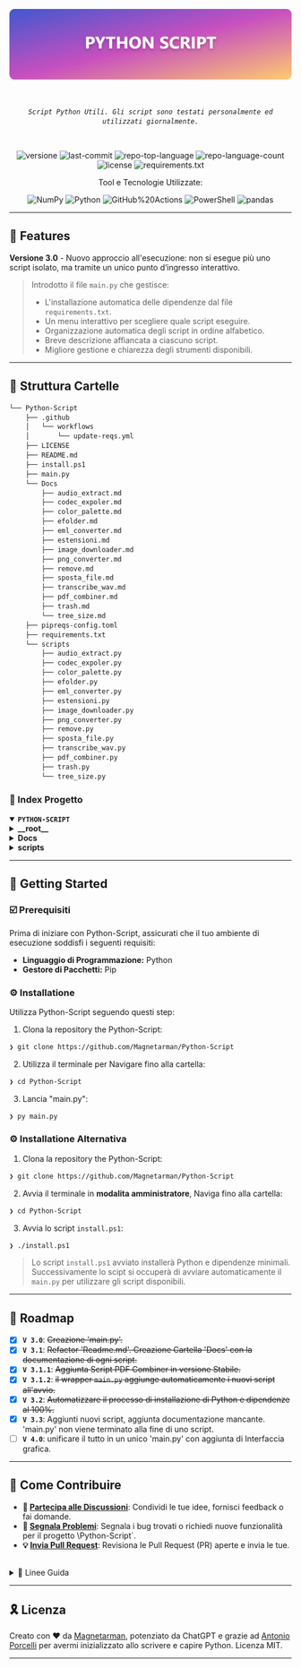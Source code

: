 <p align="center">
	<img src="https://raw.githubusercontent.com/Magnetarman/Python-Script/refs/heads/main/Banner.png" alt="python-script-banner" width="800">
</p>
<br>
<p align="center">
	<em><code>Script Python Utili. Gli script sono testati personalmente ed utilizzati giornalmente.</code></em>
</p>
<br>
<p align="center">
	<img src="https://img.shields.io/badge/version-3.3-green.svg" alt="versione">
	<img src="https://img.shields.io/github/last-commit/Magnetarman/Python-Script?style=flat&logo=git&logoColor=white&color=0080ff" alt="last-commit">
	<img src="https://img.shields.io/github/languages/top/Magnetarman/Python-Script?style=flat&color=0080ff" alt="repo-top-language">
	<img src="https://img.shields.io/github/languages/count/Magnetarman/Python-Script?style=flat&color=0080ff" alt="repo-language-count">
	<img src="https://img.shields.io/github/license/Magnetarman/Python-Script?style=flat&logo=opensourceinitiative&logoColor=white&color=0080ff" alt="license">
  <img src="https://github.com/Magnetarman/Python-Script/actions/workflows/update-reqs.yml/badge.svg" alt="requirements.txt">
</p>
<p align="center">Tool e Tecnologie Utilizzate:</p>
<p align="center">
	<img src="https://img.shields.io/badge/NumPy-013243.svg?style=flat&logo=NumPy&logoColor=white" alt="NumPy">
	<img src="https://img.shields.io/badge/Python-3776AB.svg?style=flat&logo=Python&logoColor=white" alt="Python">
	<img src="https://img.shields.io/badge/GitHub%20Actions-2088FF.svg?style=flat&logo=GitHub-Actions&logoColor=white" alt="GitHub%20Actions">
	<img src="https://img.shields.io/badge/PowerShell-5391FE.svg?style=flat&logo=PowerShell&logoColor=white" alt="PowerShell">
	<img src="https://img.shields.io/badge/pandas-150458.svg?style=flat&logo=pandas&logoColor=white" alt="pandas">
</p>
<hr>

## 👾 Features

**Versione 3.0** - Nuovo approccio all'esecuzione: non si esegue più uno script isolato, ma tramite un unico punto d’ingresso interattivo.

> Introdotto il file `main.py` che gestisce:
>
> - L'installazione automatica delle dipendenze dal file `requirements.txt`.
> - Un menu interattivo per scegliere quale script eseguire.
> - Organizzazione automatica degli script in ordine alfabetico.
> - Breve descrizione affiancata a ciascuno script.
> - Migliore gestione e chiarezza degli strumenti disponibili.

---

## 📁 Struttura Cartelle

```sh
└── Python-Script
    ├── .github
    │   └── workflows
    │       └── update-reqs.yml
    ├── LICENSE
    ├── README.md
    ├── install.ps1
    ├── main.py
    └── Docs
        ├── audio_extract.md
        ├── codec_expoler.md
        ├── color_palette.md
        ├── efolder.md
        ├── eml_converter.md
        ├── estensioni.md
        ├── image_downloader.md
        ├── png_converter.md
        ├── remove.md
        ├── sposta_file.md
        ├── transcribe_wav.md
        ├── pdf_combiner.md
        ├── trash.md
        └── tree_size.md
    ├── pipreqs-config.toml
    ├── requirements.txt
    └── scripts
        ├── audio_extract.py
        ├── codec_expoler.py
        ├── color_palette.py
        ├── efolder.py
        ├── eml_converter.py
        ├── estensioni.py
        ├── image_downloader.py
        ├── png_converter.py
        ├── remove.py
        ├── sposta_file.py
        ├── transcribe_wav.py
        ├── pdf_combiner.py
        ├── trash.py
        └── tree_size.py
```

### 📂 Index Progetto

<details open>
	<summary><b><code>PYTHON-SCRIPT</code></b></summary>
	<details>
		<summary><b>__root__</b></summary>
		<blockquote>
			<table>
				<tr>
					<td><b><a href='https://github.com/Magnetarman/Python-Script/blob/master/install.ps1'>install.ps1</a></b></td>
					<td><code>❯ Installa Python 3.10 e lancia lo script generale "main.py"</code></td>
				</tr>
				<tr>
					<td><b><a href='https://github.com/Magnetarman/Python-Script/blob/master/main.py'>main.py</a></b></td>
					<td><code>❯ Script Generale con breve descrizione degli script disponibili</code></td>
				</tr>
				<tr>
					<td><b><a href='https://github.com/Magnetarman/Python-Script/blob/master/requirements.txt'>requirements.txt</a></b></td>
					<td><code>❯ Librerie necessarie al funzionamento degli script</code></td>
				</tr>
			</table>
		</blockquote>
	</details>
	<details>
		<summary><b>Docs</b></summary>
		<blockquote>
			<table>
				<tr>
					<td><b><a href='https://github.com/Magnetarman/Python-Script/blob/main/Docs/audio_extract.md'>audio_extract.py</a></b></td>
					<td><code>❯ Estrazione tracce audio .flac da file .mkv (anche ricorsiva).</code></td>
				</tr>
				<tr>
					<td><b><a href='https://github.com/Magnetarman/Python-Script/blob/main/Docs/codec_explorer.md'>codec_expoler.py</a></b></td>
					<td><code>❯ Analizza i file video identifica codec H264 o H265, ne mostra i dettagli e consente l’esportazione.</code></td>
				</tr>
				<tr>
					<td><b><a href='https://github.com/Magnetarman/Python-Script/blob/main/Docs/color_palette.md'>color_palette.py</a></b></td>
					<td><code>❯ Estrazione e salvataggio dei colori in formato PDF dominanti da un'immagine.</code></td>
				</tr>
				<tr>
					<td><b><a href='https://github.com/Magnetarman/Python-Script/blob/main/Docs/efolder.md'>efolder.py</a></b></td>
					<td><code>❯ Individuazione e rimozione sicura di cartelle vuote in una directory.</code></td>
				</tr>
				<tr>
					<td><b><a href='https://github.com/Magnetarman/Python-Script/blob/main/Docs/eml_converter.md'>eml_converter.py</a></b></td>
					<td><code>❯ Conversione di email .eml in PDF con dettagli del messaggio.</code></td>
				</tr>
				<tr>
					<td><b><a href='https://github.com/Magnetarman/Python-Script/blob/main/Docs/estensioni.md'>estensioni.py</a></b></td>
					<td><code>❯ Analisi e elenco ordinato delle estensioni file in una directory.</code></td>
				</tr>
				<tr>
					<td><b><a href='https://github.com/Magnetarman/Python-Script/blob/main/Docs/image_downloader.md'>image_downloader.py</a></b></td>
					<td><code>❯ Download immagini da una pagina web, inclusi contenuti Base64.</code></td>
				</tr>
				<tr>
					<td><b><a href='https://github.com/Magnetarman/Python-Script/blob/main/Docs/pdf_combiner.md'>pdf_combiner.py</a></b></td>
					<td><code>❯  Genera PDF da immagini Jpeg.</code></td>
				</tr>
				<tr>
					<td><b><a href='https://github.com/Magnetarman/Python-Script/blob/main/Docs/png_converter.md'>png_converter.py</a></b></td>
					<td><code>❯ Conversione ricorsiva di tutte le immagini PNG in JPEG all'interno di una cartella specificata, gestendo la trasparenza e rimuovendo i file PNG originali.</code></td>
				</tr>
				<tr>
					<td><b><a href='https://github.com/Magnetarman/Python-Script/blob/main/Docs/remove.md'>remove.py</a></b></td>
					<td><code>❯ Rimozione file non musicali e pulizia cartelle vuote in una directory.</code></td>
				</tr>
				<tr>
					<td><b><a href='https://github.com/Magnetarman/Python-Script/blob/main/Docs/sposta_file.md'>sposta_file.py</a></b></td>
					<td><code>❯ Spostamento file in directory principale e rimozione cartelle vuote.</code></td>
				</tr>
				<tr>
					<td><b><a href='https://github.com/Magnetarman/Python-Script/blob/main/Docs/transcribe_wav.md'>transcribe_wav.py</a></b></td>
					<td><code>❯ Trascrive automaticamente i file audio .wav in testo utilizzando il modello Whisper, salvando le trascrizioni e saltando quelle già esistenti.</code></td>
				</tr>
				<tr>
					<td><b><a href='https://github.com/Magnetarman/Python-Script/blob/main/Docs/trash.md'>trash.py</a></b></td>
					<td><code>❯ Spostamento file con nomi specifici in una cartella "duplicati".</code></td>
				</tr>
				<tr>
					<td><b><a href='https://github.com/Magnetarman/Python-Script/blob/main/Docs/tree_size.md'>tree_size.py</a></b></td>
					<td><code>❯ Esporta la "fotografia" completa e interattiva di una struttura di cartelle in un file HTML statico.</code></td>
				</tr>
			</table>
		</blockquote>
	</details>
	<details>
		<summary><b>scripts</b></summary>
		<blockquote>
			<table>
				<tr>
					<td><b><a href='https://github.com/Magnetarman/Python-Script/blob/master/scripts/audio_extract.py'>audio_extract.py</a></b></td>
					<td><code>❯ Estrazione tracce audio .flac da file .mkv (anche ricorsiva).</code></td>
				</tr>
				<tr>
					<td><b><a href='https://github.com/Magnetarman/Python-Script/blob/master/scripts/codec_expoler.py'>codec_expoler.py</a></b></td>
					<td><code>❯ Analizza i file video identifica codec H264 o H265, ne mostra i dettagli e consente l’esportazione.</code></td>
				</tr>
				<tr>
					<td><b><a href='https://github.com/Magnetarman/Python-Script/blob/master/scripts/color_palette.py'>color_palette.py</a></b></td>
					<td><code>❯ Estrazione e salvataggio dei colori in formato PDF dominanti da un'immagine.</code></td>
				</tr>
				<tr>
					<td><b><a href='https://github.com/Magnetarman/Python-Script/blob/master/scripts/efolder.py'>efolder.py</a></b></td>
					<td><code>❯ Individuazione e rimozione sicura di cartelle vuote in una directory.</code></td>
				</tr>
				<tr>
					<td><b><a href='https://github.com/Magnetarman/Python-Script/blob/master/scripts/eml_converter.py'>eml_converter.py</a></b></td>
					<td><code>❯ Conversione di email .eml in PDF con dettagli del messaggio.</code></td>
				</tr>
				<tr>
					<td><b><a href='https://github.com/Magnetarman/Python-Script/blob/master/scripts/estensioni.py'>estensioni.py</a></b></td>
					<td><code>❯ Analisi e elenco ordinato delle estensioni file in una directory.</code></td>
				</tr>
				<tr>
					<td><b><a href='https://github.com/Magnetarman/Python-Script/blob/master/scripts/image_downloader.py'>image_downloader.py</a></b></td>
					<td><code>❯ Download immagini da una pagina web, inclusi contenuti Base64.</code></td>
				</tr>
				<tr>
					<td><b><a href='https://github.com/Magnetarman/Python-Script/blob/master/scripts/pdf_combiner.py'>pdf_combiner.py</a></b></td>
					<td><code>❯  Genera PDF da immagini Jpeg.</code></td>
				</tr>
				<tr>
					<td><b><a href='https://github.com/Magnetarman/Python-Script/blob/master/scripts/png_converter.py'>png_converter.py</a></b></td>
					<td><code>❯ Conversione ricorsiva di tutte le immagini PNG in JPEG all'interno di una cartella specificata, gestendo la trasparenza e rimuovendo i file PNG originali.</code></td>
				</tr>
				<tr>
					<td><b><a href='https://github.com/Magnetarman/Python-Script/blob/master/scripts/remove.py'>remove.py</a></b></td>
					<td><code>❯ Rimozione file non musicali e pulizia cartelle vuote in una directory.</code></td>
				</tr>
				<tr>
					<td><b><a href='https://github.com/Magnetarman/Python-Script/blob/master/scripts/sposta_file.py'>sposta_file.py</a></b></td>
					<td><code>❯ Spostamento file in directory principale e rimozione cartelle vuote.</code></td>
				</tr>
				<tr>
					<td><b><a href='https://github.com/Magnetarman/Python-Script/blob/master/scripts/transcribe_wav.py'>transcribe_wav.py</a></b></td>
					<td><code>❯ Trascrive automaticamente i file audio .wav in testo utilizzando il modello Whisper, salvando le trascrizioni e saltando quelle già esistenti.</code></td>
				</tr>
				<tr>
					<td><b><a href='https://github.com/Magnetarman/Python-Script/blob/master/scripts/trash.py'>trash.py</a></b></td>
					<td><code>❯ Spostamento file con nomi specifici in una cartella "duplicati".</code></td>
				</tr>
				<tr>
					<td><b><a href='https://github.com/Magnetarman/Python-Script/blob/master/scripts/tree_size.py'>tree_size.py</a></b></td>
					<td><code>❯ Esporta la "fotografia" completa e interattiva di una struttura di cartelle in un file HTML statico.</code></td>
				</tr>
			</table>
		</blockquote>
	</details>
</details>

---

## 🚀 Getting Started

### ☑️ Prerequisiti

Prima di iniziare con Python-Script, assicurati che il tuo ambiente di esecuzione soddisfi i seguenti requisiti:

- **Linguaggio di Programmazione:** Python
- **Gestore di Pacchetti:** Pip

### ⚙️ Installatione

Utilizza Python-Script seguendo questi step:

1. Clona la repository the Python-Script:

```sh
❯ git clone https://github.com/Magnetarman/Python-Script
```

2. Utilizza il terminale per Navigare fino alla cartella:

```sh
❯ cd Python-Script
```

3. Lancia "main.py":

```sh
❯ py main.py
```

### ⚙️ Installatione Alternativa

1. Clona la repository the Python-Script:

```sh
❯ git clone https://github.com/Magnetarman/Python-Script
```

2. Avvia il terminale in **modalita amministratore**, Naviga fino alla cartella:

```sh
❯ cd Python-Script
```

3. Avvia lo script `install.ps1`:

```sh
❯ ./install.ps1
```

> Lo script `install.ps1` avviato installerà Python e dipendenze minimali. Successivamente lo scipt si occuperà di avviare automaticamente il `main.py` per utilizzare gli script disponibili.

---

## 📌 Roadmap

- [x] **`V 3.0`**: <strike>Creazione 'main.py'.</strike>
- [x] **`V 3.1`**: <strike>Refactor 'Readme.md'. Creazione Cartella 'Docs' con la documentazione di ogni script.</strike>
- [x] **`V 3.1.1`**: <strike>Aggiunta Script PDF Combiner in versione Stabile.</strike>
- [x] **`V 3.1.2`**: <strike>il wrapper `main.py` aggiunge automaticamente i nuovi script all'avvio.</strike>
- [x] **`V 3.2`**: <strike>Automatizzare il processo di installazione di Python e dipendenze al 100%.</strike>
- [x] **`V 3.3`**: Aggiunti nuovi script, aggiunta documentazione mancante. 'main.py' non viene terminato alla fine di uno script.
- [ ] **`V 4.0`**: unificare il tutto in un unico 'main.py' con aggiunta di Interfaccia grafica.

---

## 🔰 Come Contribuire

- **💬 [Partecipa alle Discussioni](https://t.me/GlitchTalkGroup)**: Condividi le tue idee, fornisci feedback o fai domande.
- **🐛 [Segnala Problemi](https://github.com/Magnetarman/Python-Script/issues)**: Segnala i bug trovati o richiedi nuove funzionalità per il progetto \Python-Script`.
- **💡 [ Invia Pull Request](https://github.com/Magnetarman/Python-Script/blob/main/CONTRIBUTING.md)**: Revisiona le Pull Request (PR) aperte e invia le tue.

<br>
<details closed>
<summary>📖 Linee Guida </summary>

1. **Esegui il Fork della Repository**: Inizia facendo il "fork" della repository del progetto sul tuo account GitHub.
2. **Clona in Locale**: Clona la repository di cui hai fatto il fork sulla tua macchina locale usando un client Git.
   ```sh
   git clone https://github.com/Magnetarman/Python-Script
   ```
3. **Crea un Nuovo Branch**: Lavora sempre su un nuovo "branch", dandogli un nome descrittivo.
   ```sh
   git checkout -b new-feature-x
   ```
4. **Apporta le Tue Modifiche**: Sviluppa e testa le tue modifiche in locale.
5. **Esegui il Commit delle Tue Modifiche**: Fai il "commit" con un messaggio chiaro che descriva i tuoi aggiornamenti.
   ```sh
   git commit -m 'Implementata nuova funzionalità x.'
   ```
6. **Esegui il Push su GitHub**: Fai il "push" delle modifiche sulla tua repository "fork".
   ```sh
   git push origin nuova-funzionalita-x
   ```
7. **Invia una Pull Request**: Crea una "Pull Request" (PR) verso la repository originale del progetto. Descrivi chiaramente le modifiche e le loro motivazioni.
8. **Revisione**: Una volta che la tua PR sarà revisionata e approvata, verrà unita ("merged") nel branch principale. Congratulazioni per il tuo contributo!
</details>

---

## 🎗 Licenza

Creato con ❤️ da [Magnetarman](https://magnetarman.com/), potenziato da ChatGPT e grazie ad [Antonio Porcelli](https://progressify.dev/) per avermi inizializzato allo scrivere e capire Python. Licenza MIT.

---
